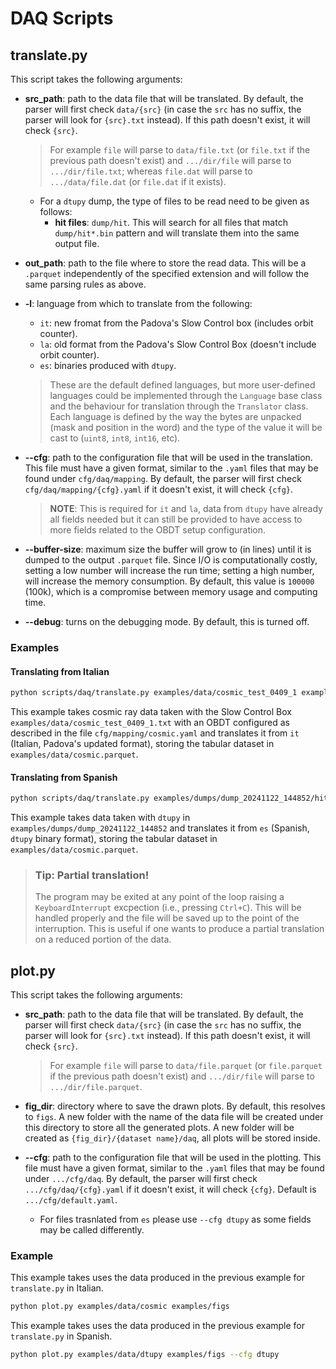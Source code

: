 # DAQ Scripts

## translate.py

This script takes the following arguments:

- **src_path**: path to the data file that will be translated. 
By default, the parser will first check `data/{src}` (in case the `src` has no suffix, the parser will look for `{src}.txt` instead). If this path doesn't exist, it will check `{src}`.
    > For example `file` will parse to `data/file.txt` (or `file.txt` if the previous path doesn't exist) and `.../dir/file` will parse to `.../dir/file.txt`; whereas `file.dat` will parse to `.../data/file.dat` (or `file.dat` if it exists).
    
    - For a `dtupy` dump, the type of files to be read need to be given as follows:
        - **hit files**: `dump/hit`. This will search for all files that match `dump/hit*.bin` pattern and will translate them into the same output file.


- **out_path**: path to the file where to store the read data. This will be a `.parquet` independently of the specified extension and will follow the same parsing rules as above.

- **-l**: language from which to translate from the following:
    - `it`: new fromat from the Padova's Slow Control box (includes orbit counter).
    - `la`: old format from the Padova's Slow Control Box (doesn't include orbit counter).
    - `es`: binaries produced with `dtupy`.

    > These are the default defined languages, but more user-defined languages could be implemented through the `Language` base class and the behaviour for translation through the `Translator` class. Each language is defined by the way the bytes are unpacked (mask and position in the word) and the type of the value it will be cast to (`uint8`, `int8`, `int16`, etc).

- **--cfg**: path to the configuration file that will be used in the translation. This file must have a given format, similar to the `.yaml` files that may be found under `cfg/daq/mapping`. By default, the parser will first check `cfg/daq/mapping/{cfg}.yaml` if it doesn't exist, it will check `{cfg}`.
    > **NOTE**: This is required for `it` and `la`, data from `dtupy` have already all fields needed but it can still be provided to have access to more fields related to the OBDT setup configuration.

- **--buffer-size**: maximum size the buffer will grow to (in lines) until it is dumped to the output `.parquet` file. Since I/O is computationally costly, setting a low number will increase the run time; setting a high number, will increase the memory consumption. By default, this value is `100000` (100k), which is a compromise between memory usage and computing time.

- **--debug**: turns on the debugging mode. By default, this is turned off.


### Examples
#### Translating from Italian
```bash
python scripts/daq/translate.py examples/data/cosmic_test_0409_1 examples/data/cosmic -l it --cfg cosmic
```

This example takes cosmic ray data taken with the Slow Control Box `examples/data/cosmic_test_0409_1.txt` with an OBDT configured as described in the file `cfg/mapping/cosmic.yaml` and translates it from `it` (Italian, Padova's updated format), storing the tabular dataset in `examples/data/cosmic.parquet`.

#### Translating from Spanish
```bash
python scripts/daq/translate.py examples/dumps/dump_20241122_144852/hits examples/data/dtupy -l es
```

This example takes data taken with `dtupy` in `examples/dumps/dump_20241122_144852` and translates it from `es` (Spanish, `dtupy` binary format), storing the tabular dataset in `examples/data/cosmic.parquet`.


> ### Tip: Partial translation!
> The program may be exited at any point of the loop raising a `KeyboardInterrupt` excpection (i.e., pressing `Ctrl+C`). This will be handled properly and the file will be saved up to the point of the interruption. This is useful if one wants to produce a partial translation on a reduced portion of the data.

## plot.py

This script takes the following arguments:

- **src_path**: path to the data file that will be translated. 
By default, the parser will first check `data/{src}` (in case the `src` has no suffix, the parser will look for `{src}.txt` instead). If this path doesn't exist, it will check `{src}`.
    > For example `file` will parse to `data/file.parquet` (or `file.parquet` if the previous path doesn't exist) and `.../dir/file` will parse to `.../dir/file.parquet`.

- **fig_dir**: directory where to save the drawn plots.
By default, this resolves to `figs`. A new folder with the name of the data file will be created under this directory to store all the generated plots. A new folder will be created as `{fig_dir}/{dataset name}/daq`, all plots will be stored inside.

- **--cfg**: path to the configuration file that will be used in the plotting. This file must have a given format, similar to the `.yaml` files that may be found under `.../cfg/daq`. By default, the parser will first check `.../cfg/daq/{cfg}.yaml` if it doesn't exist, it will check `{cfg}`. Default is `.../cfg/default.yaml`.
    - For files trasnlated from `es` please use `--cfg dtupy` as some fields may be called differently.


### Example
This example takes uses the data produced in the previous example for `translate.py` in Italian.
```bash
python plot.py examples/data/cosmic examples/figs
```


This example takes uses the data produced in the previous example for `translate.py` in Spanish.
```bash
python plot.py examples/data/dtupy examples/figs --cfg dtupy
```
